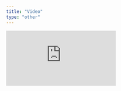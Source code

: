 ```yaml
---
title: "Video"
type: "other"
---
```


<div class='embed-container'><iframe src='https://www.youtube.com/embed/4kBflAbt_Zk' frameborder='0' allowfullscreen></iframe></div>
